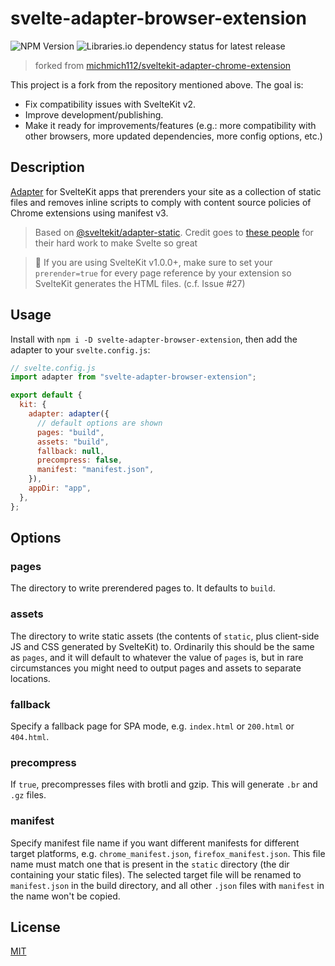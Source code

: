 # svelte-adapter-browser-extension

![NPM Version](https://img.shields.io/npm/v/svelte-adapter-browser-extension) ![Libraries.io dependency status for latest release](https://img.shields.io/librariesio/release/npm/sveltekit-adapter-chrome-extension)

> forked from [michmich112/sveltekit-adapter-chrome-extension](https://github.com/michmich112/sveltekit-adapter-chrome-extension)

This project is a fork from the repository mentioned above.
The goal is:

- Fix compatibility issues with SvelteKit v2.
- Improve development/publishing.
- Make it ready for improvements/features (e.g.: more compatibility with other browsers, more updated dependencies, more config options, etc.)

## Description

[Adapter](https://kit.svelte.dev/docs#adapters) for SvelteKit apps that prerenders your site as a collection of static files and removes inline scripts to comply with content source policies of Chrome extensions using manifest v3.

> Based on [@sveltekit/adapter-static](https://github.com/sveltejs/kit/blob/master/packages/adapter-static). Credit goes to [these people](https://github.com/sveltejs/kit/graphs/contributors) for their hard work to make Svelte so great

> 🚧 If you are using SvelteKit v1.0.0+, make sure to set your `prerender=true` for every page reference by your extension so SvelteKit generates the HTML files. (c.f. Issue #27)

## Usage

Install with `npm i -D svelte-adapter-browser-extension`, then add the adapter to your `svelte.config.js`:

```js
// svelte.config.js
import adapter from "svelte-adapter-browser-extension";

export default {
  kit: {
    adapter: adapter({
      // default options are shown
      pages: "build",
      assets: "build",
      fallback: null,
      precompress: false,
      manifest: "manifest.json",
    }),
    appDir: "app",
  },
};
```

## Options

### pages

The directory to write prerendered pages to. It defaults to `build`.

### assets

The directory to write static assets (the contents of `static`, plus client-side JS and CSS generated by SvelteKit) to. Ordinarily this should be the same as `pages`, and it will default to whatever the value of `pages` is, but in rare circumstances you might need to output pages and assets to separate locations.

### fallback

Specify a fallback page for SPA mode, e.g. `index.html` or `200.html` or `404.html`.

### precompress

If `true`, precompresses files with brotli and gzip. This will generate `.br` and `.gz` files.

### manifest

Specify manifest file name if you want different manifests for different target platforms, e.g. `chrome_manifest.json`, `firefox_manifest.json`.
This file name must match one that is present in the `static` directory (the dir containing your static files). The selected target file will be renamed to `manifest.json` in the build directory, and all other `.json` files with `manifest` in the name won't be copied.

## License

[MIT](LICENSE)
